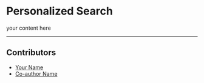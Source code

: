 <!-- TODO: Replace this text with a summary of article for SEO -->

# Personalized Search

<!-- TODO: Cover image: 
1. You can create your own cover image and put it in the correct asset directory,
2. or you can give an explanation on how it should be and we will help you create one. Please tag arunesh@superlinked.com or @AruneshSingh (GitHub) in this case. -->

your content here

---
## Contributors

- [Your Name](you_social_handle.com)
- [Co-author Name](their_social_handle.com)

